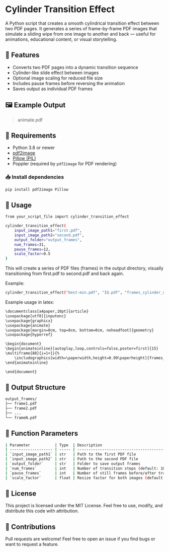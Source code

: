 # Cylinder Transition Effect

A Python script that creates a smooth cylindrical transition effect between two PDF pages. It generates a series of frame-by-frame PDF images that simulate a sliding wipe from one image to another and back — useful for animations, educational content, or visual storytelling.

## 🎯 Features

- Converts two PDF pages into a dynamic transition sequence
- Cylinder-like slide effect between images
- Optional image scaling for reduced file size
- Includes pause frames before reversing the animation
- Saves output as individual PDF frames

## 🖼️ Example Output

> animate.pdf

## 🔧 Requirements

- Python 3.8 or newer
- [pdf2image](https://pypi.org/project/pdf2image/)
- [Pillow (PIL)](https://pypi.org/project/Pillow/)
- Poppler (required by `pdf2image` for PDF rendering)

### 📥 Install dependencies

```bash
pip install pdf2image Pillow

```

## 🚀 Usage

```bash
from your_script_file import cylinder_transition_effect

cylinder_transition_effect(
    input_image_path1="first.pdf",
    input_image_path2="second.pdf",
    output_folder="output_frames",
    num_frames=31,
    pause_frames=12,
    scale_factor=0.5
)
```
This will create a series of PDF files (frames) in the output directory, visually transitioning from first.pdf to second.pdf and back again.

Example:
```bash
cylinder_transition_effect("best-min.pdf", "IQ.pdf", "frames_cylinder_new", num_frames=31, pause_frames=12, scale_factor=0.5)
```
Example usage in latex:

```bash
\documentclass[a4paper,10pt]{article}
\usepackage[utf8]{inputenc}
\usepackage{graphicx}
\usepackage{animate}
\usepackage[margin=0cm, top=0cm, bottom=0cm, noheadfoot]{geometry}
\usepackage{hyperref}

\begin{document}
\begin{animateinline}[autoplay,loop,controls=false,poster=first]{15}
\multiframe{88}{i=1+1}{%
    \includegraphics[width=\paperwidth,height=0.99\paperheight]{frames_cylinder_new/frame\i.pdf}}
\end{animateinline}

\end{document}

```

## 📂 Output Structure
```bash
output_frames/
├── frame1.pdf
├── frame2.pdf
├── ...
└── frameN.pdf
```

## 🧪 Function Parameters

```bash
| Parameter           | Type  | Description                                                 |
| ------------------- | ----- | ----------------------------------------------------------- |
| `input_image_path1` | str   | Path to the first PDF file                                  |
| `input_image_path2` | str   | Path to the second PDF file                                 |
| `output_folder`     | str   | Folder to save output frames                                |
| `num_frames`        | int   | Number of transition steps (default: 10)                    |
| `pause_frames`      | int   | Number of still frames before/after transition (default: 5) |
| `scale_factor`      | float | Resize factor for both images (default: 0.5)                |
```

## 🪪 License

This project is licensed under the MIT License.
Feel free to use, modify, and distribute this code with attribution.

## 🤝 Contributions
Pull requests are welcome! Feel free to open an issue if you find bugs or want to request a feature.
